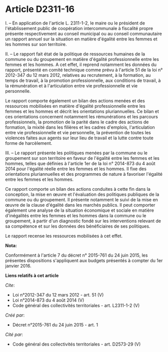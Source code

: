 # Article D2311-16

I. – En application de l'article L. 2311-1-2, le maire ou le président de l'établissement public de coopération
intercommunale à fiscalité propre présente respectivement au conseil municipal ou au conseil communautaire un rapport annuel
sur la situation en matière d'égalité entre les femmes et les hommes sur son territoire. 

II. – Le rapport fait état de la politique de ressources humaines de la commune ou du groupement en matière d'égalité
professionnelle entre les femmes et les hommes. A cet effet, il reprend notamment les données du rapport, présenté en comité
technique comme prévu à l'article 51 de la loi n° 2012-347 du 12 mars 2012, relatives au recrutement, à la formation, au
temps de travail, à la promotion professionnelle, aux conditions de travail, à la rémunération et à l'articulation entre vie
professionnelle et vie personnelle. 

Le rapport comporte également un bilan des actions menées et des ressources mobilisées en matière d'égalité professionnelle
entre les femmes et les hommes et décrit les orientations pluriannuelles. Ce bilan et ces orientations concernent notamment
les rémunérations et les parcours professionnels, la promotion de la parité dans le cadre des actions de formation, la mixité
dans les filières et les cadres d'emplois, l'articulation entre vie professionnelle et vie personnelle, la prévention de
toutes les violences faites aux agents sur leur lieu de travail et la lutte contre toute forme de harcèlement. 

III. – Le rapport présente les politiques menées par la commune ou le groupement sur son territoire en faveur de l'égalité
entre les femmes et les hommes, telles que définies à l'article 1er de la loi n° 2014-873 du 4 août 2014 pour l'égalité
réelle entre les femmes et les hommes. Il fixe des orientations pluriannuelles et des programmes de nature à favoriser
l'égalité entre les femmes et les hommes. 

Ce rapport comporte un bilan des actions conduites à cette fin dans la conception, la mise en œuvre et l'évaluation des
politiques publiques de la commune ou du groupement. Il présente notamment le suivi de la mise en œuvre de la clause
d'égalité dans les marchés publics. Il peut comporter également une analyse de la situation économique et sociale en matière
d'inégalités entre les femmes et les hommes dans la commune ou le groupement, à partir d'un diagnostic fondé sur les
interventions relevant de sa compétence et sur les données des bénéficiaires de ses politiques. 

Le rapport recense les ressources mobilisées à cet effet.

**Nota:**

Conformément à l'article 7 du décret n° 2015-761 du 24 juin 2015, les présentes dispositions s'appliquent aux budgets
présentés à compter du 1er janvier 2016.

**Liens relatifs à cet article**

_Cite_:

  - Loi n°2012-347 du 12 mars 2012 - art. 51 (V)
  - Loi n°2014-873 du 4 août 2014 (V)
  - Code général des collectivités territoriales - art. L2311-1-2 (V)

_Créé par_:

  - Décret n°2015-761 du 24 juin 2015 - art. 1

_Cité par_:

  - Code général des collectivités territoriales - art. D2573-29 (V)
